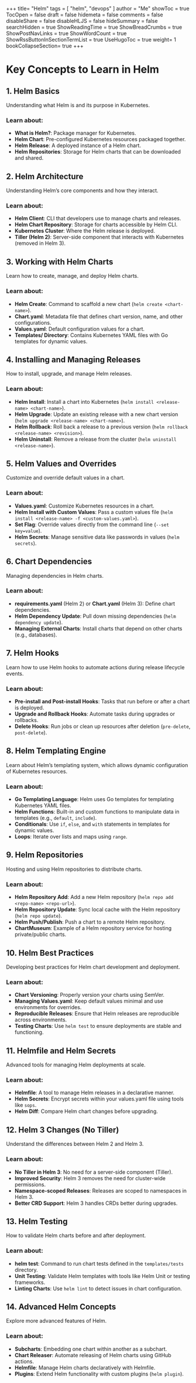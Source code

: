 +++
title= "Helm"
tags = [ "helm", "devops" ]
author = "Me"
showToc = true
TocOpen = false
draft = false
hidemeta = false
comments = false
disableShare = false
disableHLJS = false
hideSummary = false
searchHidden = true
ShowReadingTime = true
ShowBreadCrumbs = true
ShowPostNavLinks = true
ShowWordCount = true
ShowRssButtonInSectionTermList = true
UseHugoToc = true
weight= 1
bookCollapseSection= true
+++

# Key Concepts to Learn in Helm

## 1. Helm Basics
Understanding what Helm is and its purpose in Kubernetes.

### Learn about:
- **What is Helm?**: Package manager for Kubernetes.
- **Helm Chart**: Pre-configured Kubernetes resources packaged together.
- **Helm Release**: A deployed instance of a Helm chart.
- **Helm Repositories**: Storage for Helm charts that can be downloaded and shared.

## 2. Helm Architecture
Understanding Helm’s core components and how they interact.

### Learn about:
- **Helm Client**: CLI that developers use to manage charts and releases.
- **Helm Chart Repository**: Storage for charts accessible by Helm CLI.
- **Kubernetes Cluster**: Where the Helm release is deployed.
- **Tiller (Helm 2)**: Server-side component that interacts with Kubernetes (removed in Helm 3).
  
## 3. Working with Helm Charts
Learn how to create, manage, and deploy Helm charts.

### Learn about:
- **Helm Create**: Command to scaffold a new chart (`helm create <chart-name>`).
- **Chart.yaml**: Metadata file that defines chart version, name, and other configurations.
- **Values.yaml**: Default configuration values for a chart.
- **Templates/ Directory**: Contains Kubernetes YAML files with Go templates for dynamic values.

## 4. Installing and Managing Releases
How to install, upgrade, and manage Helm releases.

### Learn about:
- **Helm Install**: Install a chart into Kubernetes (`helm install <release-name> <chart-name>`).
- **Helm Upgrade**: Update an existing release with a new chart version (`helm upgrade <release-name> <chart-name>`).
- **Helm Rollback**: Roll back a release to a previous version (`helm rollback <release-name> <revision>`).
- **Helm Uninstall**: Remove a release from the cluster (`helm uninstall <release-name>`).

## 5. Helm Values and Overrides
Customize and override default values in a chart.

### Learn about:
- **Values.yaml**: Customize Kubernetes resources in a chart.
- **Helm Install with Custom Values**: Pass a custom values file (`helm install <release-name> -f <custom-values.yaml>`).
- **Set Flag**: Override values directly from the command line (`--set key=value`).
- **Helm Secrets**: Manage sensitive data like passwords in values (`helm secrets`).

## 6. Chart Dependencies
Managing dependencies in Helm charts.

### Learn about:
- **requirements.yaml** (Helm 2) or **Chart.yaml** (Helm 3): Define chart dependencies.
- **Helm Dependency Update**: Pull down missing dependencies (`helm dependency update`).
- **Managing External Charts**: Install charts that depend on other charts (e.g., databases).

## 7. Helm Hooks
Learn how to use Helm hooks to automate actions during release lifecycle events.

### Learn about:
- **Pre-install and Post-install Hooks**: Tasks that run before or after a chart is deployed.
- **Upgrade and Rollback Hooks**: Automate tasks during upgrades or rollbacks.
- **Delete Hooks**: Run jobs or clean up resources after deletion (`pre-delete`, `post-delete`).

## 8. Helm Templating Engine
Learn about Helm’s templating system, which allows dynamic configuration of Kubernetes resources.

### Learn about:
- **Go Templating Language**: Helm uses Go templates for templating Kubernetes YAML files.
- **Helm Functions**: Built-in and custom functions to manipulate data in templates (e.g., `default`, `include`).
- **Conditionals**: Use `if`, `else`, and `with` statements in templates for dynamic values.
- **Loops**: Iterate over lists and maps using `range`.

## 9. Helm Repositories
Hosting and using Helm repositories to distribute charts.

### Learn about:
- **Helm Repository Add**: Add a new Helm repository (`helm repo add <repo-name> <repo-url>`).
- **Helm Repository Update**: Sync local cache with the Helm repository (`helm repo update`).
- **Helm Push/Publish**: Push a chart to a remote Helm repository.
- **ChartMuseum**: Example of a Helm repository service for hosting private/public charts.

## 10. Helm Best Practices
Developing best practices for Helm chart development and deployment.

### Learn about:
- **Chart Versioning**: Properly version your charts using SemVer.
- **Managing Values.yaml**: Keep default values minimal and use environments for overrides.
- **Reproducible Releases**: Ensure that Helm releases are reproducible across environments.
- **Testing Charts**: Use `helm test` to ensure deployments are stable and functioning.

## 11. Helmfile and Helm Secrets
Advanced tools for managing Helm deployments at scale.

### Learn about:
- **Helmfile**: A tool to manage Helm releases in a declarative manner.
- **Helm Secrets**: Encrypt secrets within your values.yaml file using tools like `sops`.
- **Helm Diff**: Compare Helm chart changes before upgrading.

## 12. Helm 3 Changes (No Tiller)
Understand the differences between Helm 2 and Helm 3.

### Learn about:
- **No Tiller in Helm 3**: No need for a server-side component (Tiller).
- **Improved Security**: Helm 3 removes the need for cluster-wide permissions.
- **Namespace-scoped Releases**: Releases are scoped to namespaces in Helm 3.
- **Better CRD Support**: Helm 3 handles CRDs better during upgrades.

## 13. Helm Testing
How to validate Helm charts before and after deployment.

### Learn about:
- **helm test**: Command to run chart tests defined in the `templates/tests` directory.
- **Unit Testing**: Validate Helm templates with tools like Helm Unit or testing frameworks.
- **Linting Charts**: Use `helm lint` to detect issues in chart configuration.

## 14. Advanced Helm Concepts
Explore more advanced features of Helm.

### Learn about:
- **Subcharts**: Embedding one chart within another as a subchart.
- **Chart Releaser**: Automate releasing of Helm charts using GitHub actions.
- **Helmfile**: Manage Helm charts declaratively with Helmfile.
- **Plugins**: Extend Helm functionality with custom plugins (`helm plugin`).
